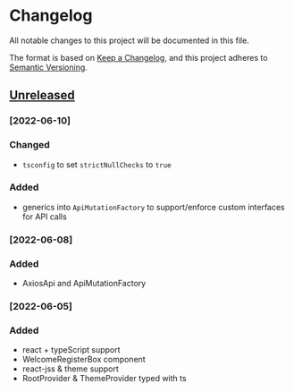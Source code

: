 # Changelog
All notable changes to this project will be documented in this file.

The format is based on [Keep a Changelog](https://keepachangelog.com/en/1.0.0/),
and this project adheres to [Semantic Versioning](https://semver.org/spec/v2.0.0.html).

## [Unreleased]

### [2022-06-10]
### Changed
- `tsconfig` to set `strictNullChecks` to `true`

### Added
- generics into `ApiMutationFactory` to support/enforce custom interfaces for API calls

### [2022-06-08]
### Added
- AxiosApi and ApiMutationFactory

### [2022-06-05]
### Added
- react + typeScript support
- WelcomeRegisterBox component
- react-jss & theme support
- RootProvider & ThemeProvider typed with ts




[Unreleased]: https://github.com/olivierlacan/keep-a-changelog/compare/v1.0.0...HEAD
[0.0.1]: https://github.com/olivierlacan/keep-a-changelog/releases/tag/v0.0.1